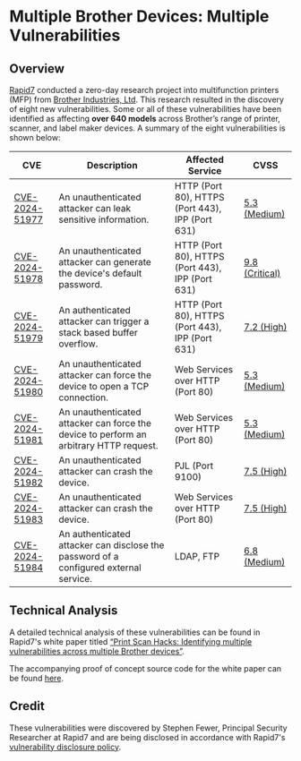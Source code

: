 # Multiple Brother Devices: Multiple Vulnerabilities

## Overview
[Rapid7](https://www.rapid7.com/) conducted a zero-day research project into multifunction printers (MFP) from [Brother Industries, Ltd](https://global.brother/en). This research resulted in the discovery of eight new vulnerabilities. Some or all of these vulnerabilities have been identified as affecting **over 640 models** across Brother’s range of printer, scanner, and label maker devices. A summary of the eight vulnerabilities is shown below:

| CVE | Description | Affected Service | CVSS |
|---|---|---|---|
| [CVE-2024-51977](CVE-2024-51977.rb) | An unauthenticated attacker can leak sensitive information. | HTTP (Port 80), HTTPS (Port 443), IPP (Port 631) | [5.3 (Medium)](https://www.first.org/cvss/calculator/3.0#CVSS:3.0/AV:N/AC:L/PR:N/UI:N/S:U/C:L/I:N/A:N) |
| [CVE-2024-51978](CVE-2024-51978.rb) | An unauthenticated attacker can generate the device's default password. | HTTP (Port 80), HTTPS (Port 443), IPP (Port 631) | [9.8 (Critical)](https://www.first.org/cvss/calculator/3.0#CVSS:3.0/AV:N/AC:L/PR:N/UI:N/S:U/C:H/I:H/A:H) |
| [CVE-2024-51979](CVE-2024-51979.rb) | An authenticated attacker can trigger a stack based buffer overflow. | HTTP (Port 80), HTTPS (Port 443), IPP (Port 631) | [7.2 (High)](https://www.first.org/cvss/calculator/3.0#CVSS:3.0/AV:N/AC:L/PR:H/UI:N/S:U/C:H/I:H/A:H) |
| [CVE-2024-51980](CVE-2024-51980.rb) | An unauthenticated attacker can force the device to open a TCP connection. | Web Services over HTTP (Port 80) | [5.3 (Medium)](https://www.first.org/cvss/calculator/3.0#CVSS:3.0/AV:N/AC:L/PR:N/UI:N/S:U/C:L/I:N/A:N) |
| [CVE-2024-51981](CVE-2024-51981.rb) | An unauthenticated attacker can force the device to perform an arbitrary HTTP request. | Web Services over HTTP (Port 80) | [5.3 (Medium)](https://www.first.org/cvss/calculator/3.0#CVSS:3.0/AV:N/AC:L/PR:N/UI:N/S:U/C:L/I:N/A:N) |
| [CVE-2024-51982](CVE-2024-51982.rb) | An unauthenticated attacker can crash the device. | PJL (Port 9100) | [7.5 (High)](https://www.first.org/cvss/calculator/3.0#CVSS:3.0/AV:N/AC:L/PR:N/UI:N/S:U/C:N/I:N/A:H) |
| [CVE-2024-51983](CVE-2024-51983.rb) | An unauthenticated attacker can crash the device. | Web Services over HTTP (Port 80) | [7.5 (High)](https://www.first.org/cvss/calculator/3.0#CVSS:3.0/AV:N/AC:L/PR:N/UI:N/S:U/C:N/I:N/A:H) |
| [CVE-2024-51984](CVE-2024-51984.rb) | An authenticated attacker can disclose the password of a configured external service. | LDAP, FTP | [6.8 (Medium)](https://www.first.org/cvss/calculator/3.0#CVSS:3.0/AV:N/AC:L/PR:H/UI:N/S:C/C:H/I:N/A:N) |

## Technical Analysis
A detailed technical analysis of these vulnerabilities can be found in Rapid7's white paper titled [“Print Scan Hacks: Identifying multiple vulnerabilities across multiple Brother devices”](https://www.rapid7.com/globalassets/_pdfs/research/XXX.pdf).

The accompanying proof of concept source code for the white paper can be found [here](https://github.com/sfewer-r7/BrotherVulnerabilities).

## Credit
These vulnerabilities were discovered by Stephen Fewer, Principal Security Researcher at Rapid7 and are being disclosed in accordance with Rapid7's [vulnerability disclosure policy](https://www.rapid7.com/security/disclosure/).